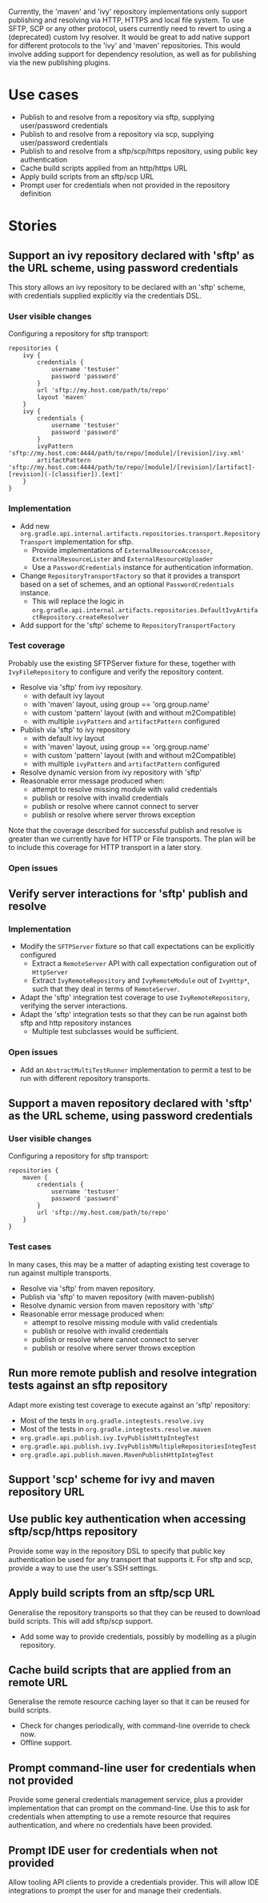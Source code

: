 Currently, the 'maven' and 'ivy' repository implementations only support publishing and resolving via HTTP, HTTPS and local file system.
To use SFTP, SCP or any other protocol, users currently need to revert to using a (deprecated) custom Ivy resolver.
It would be great to add native support for different protocols to the 'ivy' and 'maven' repositories.
This would involve adding support for dependency resolution, as well as for publishing via the new publishing plugins.

# Use cases

* Publish to and resolve from a repository via sftp, supplying user/password credentials
* Publish to and resolve from a repository via scp, supplying user/password credentials
* Publish to and resolve from a sftp/scp/https repository, using public key authentication
* Cache build scripts applied from an http/https URL
* Apply build scripts from an sftp/scp URL
* Prompt user for credentials when not provided in the repository definition

# Stories

## Support an ivy repository declared with 'sftp' as the URL scheme, using password credentials

This story allows an ivy repository to be declared with an 'sftp' scheme, with credentials supplied explicitly via the credentials DSL.

### User visible changes

Configuring a repository for sftp transport:

    repositories {
        ivy {
            credentials {
                username 'testuser'
                password 'password'
            }
            url 'sftp://my.host.com/path/to/repo'
            layout 'maven'
        }
        ivy {
            credentials {
                username 'testuser'
                password 'password'
            }
            ivyPattern 'sftp://my.host.com:4444/path/to/repo/[module]/[revision]/ivy.xml'
            artifactPattern 'sftp://my.host.com:4444/path/to/repo/[module]/[revision]/[artifact]-[revision](-[classifier]).[ext]'
        }
    }

### Implementation

- Add new `org.gradle.api.internal.artifacts.repositories.transport.RepositoryTransport` implementation for sftp.
    - Provide implementations of `ExternalResourceAccessor`, `ExternalResourceLister` and `ExternalResourceUploader`
    - Use a `PasswordCredentials` instance for authentication information.
- Change `RepositoryTransportFactory` so that it provides a transport based on a set of schemes, and an optional `PasswordCredentials` instance.
    - This will replace the logic in `org.gradle.api.internal.artifacts.repositories.DefaultIvyArtifactRepository.createResolver`
- Add support for the 'sftp' scheme to `RepositoryTransportFactory`

### Test coverage

Probably use the existing SFTPServer fixture for these, together with `IvyFileRepository` to configure and verify the repository content.

- Resolve via 'sftp' from ivy repository.
    - with default ivy layout
    - with 'maven' layout, using group == 'org.group.name'
    - with custom 'pattern' layout (with and without m2Compatible)
    - with multiple `ivyPattern` and `artifactPattern` configured
- Publish via 'sftp' to ivy repository
    - with default ivy layout
    - with 'maven' layout, using group == 'org.group.name'
    - with custom 'pattern' layout (with and without m2Compatible)
    - with multiple `ivyPattern` and `artifactPattern` configured
- Resolve dynamic version from ivy repository with 'sftp'
- Reasonable error message produced when:
    - attempt to resolve missing module with valid credentials
    - publish or resolve with invalid credentials
    - publish or resolve where cannot connect to server
    - publish or resolve where server throws exception

Note that the coverage described for successful publish and resolve is greater than we currently have for HTTP or File transports.
The plan will be to include this coverage for HTTP transport in a later story.

### Open issues

## Verify server interactions for 'sftp' publish and resolve

### Implementation

- Modify the `SFTPServer` fixture so that call expectations can be explicitly configured
    - Extract a `RemoteServer` API with call expectation configuration out of `HttpServer`
    - Extract `IvyRemoteRepository` and `IvyRemoteModule` out of `IvyHttp*`, such that they deal in terms of `RemoteServer`.
- Adapt the 'sftp' integration test coverage to use `IvyRemoteRepository`, verifying the server interactions.
- Adapt the 'sftp' integration tests so that they can be run against both sftp and http repository instances
    - Multiple test subclasses would be sufficient.

### Open issues

- Add an `AbstractMultiTestRunner` implementation to permit a test to be run with different repository transports.

## Support a maven repository declared with 'sftp' as the URL scheme, using password credentials

### User visible changes

Configuring a repository for sftp transport:

    repositories {
        maven {
            credentials {
                username 'testuser'
                password 'password'
            }
            url 'sftp://my.host.com/path/to/repo'
        }
    }

### Test cases

In many cases, this may be a matter of adapting existing test coverage to run against multiple transports.

- Resolve via 'sftp' from maven repository.
- Publish via 'sftp' to maven repository (with maven-publish)
- Resolve dynamic version from maven repository with 'sftp'
- Reasonable error message produced when:
    - attempt to resolve missing module with valid credentials
    - publish or resolve with invalid credentials
    - publish or resolve where cannot connect to server
    - publish or resolve where server throws exception

## Run more remote publish and resolve integration tests against an sftp repository

Adapt more existing test coverage to execute against an 'sftp' repository:

- Most of the tests in `org.gradle.integtests.resolve.ivy`
- Most of the tests in `org.gradle.integtests.resolve.maven`
- `org.gradle.api.publish.ivy.IvyPublishHttpIntegTest`
- `org.gradle.api.publish.ivy.IvyPublishMultipleRepositoriesIntegTest`
- `org.gradle.api.publish.maven.MavenPublishHttpIntegTest`

## Support 'scp' scheme for ivy and maven repository URL

## Use public key authentication when accessing sftp/scp/https repository

Provide some way in the repository DSL to specify that public key authentication be used for any transport that
supports it. For sftp and scp, provide a way to use the user's SSH settings.

## Apply build scripts from an sftp/scp URL

Generalise the repository transports so that they can be reused to download build scripts. This will add sftp/scp support.

* Add some way to provide credentials, possibly by modelling as a plugin repository.

## Cache build scripts that are applied from an remote URL

Generalise the remote resource caching layer so that it can be reused for build scripts.

* Check for changes periodically, with command-line override to check now.
* Offline support.

## Prompt command-line user for credentials when not provided

Provide some general credentials management service, plus a provider implementation that can prompt on the command-line. Use this to ask for credentials when attempting to
use a remote resource that requires authentication, and where no credentials have been provided.

## Prompt IDE user for credentials when not provided

Allow tooling API clients to provide a credentials provider. This will allow IDE integrations to prompt the user for and manage their credentials.
